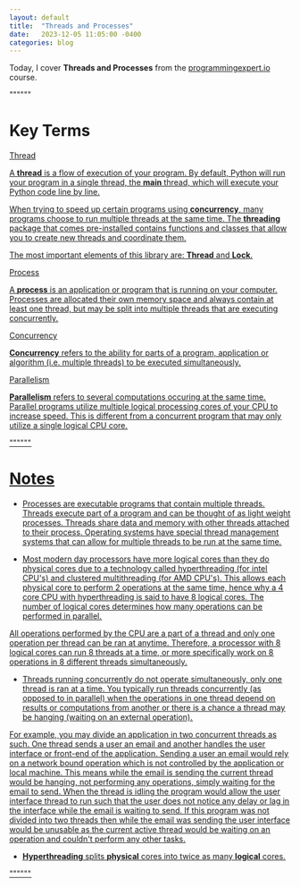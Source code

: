 ```yaml
---
layout: default
title:  "Threads and Processes"
date:   2023-12-05 11:05:00 -0400
categories: blog
---
```


Today, I cover __Threads and Processes__ from the [programmingexpert.io][course-site] course.

""""""

# Key Terms

<u>Thread<u>

A __thread__ is a flow of execution of your program. By default, Python will run your program in a single thread, the __main__ thread, which will execute your Python code line by line.

When trying to speed up certain programs using __concurrency__, many programs choose to run multiple threads at the same time. The __threading__ package that comes pre-installed contains functions and classes that allow you to create new threads and coordinate them.

The most important elements of this library are: __Thread__ and __Lock__.

<u>Process<u>

A __process__ is an application or program that is running on your computer. Processes are allocated their own memory space and always contain at least one thread, but may be split into multiple threads that are executing concurrently.

<u>Concurrency<u>

__Concurrency__ refers to the ability for parts of a program, application or algorithm (i.e. multiple threads) to be executed simultaneously.

<u>Parallelism<u>

__Parallelism__ refers to several computations occuring at the same time. Parallel programs utilize multiple logical processing cores of your CPU to increase speed. This is different from a concurrent program that may only utilize a single logical CPU core.

""""""

# Notes

- Processes are executable programs that contain multiple threads. Threads execute part of a program and can be thought of as light weight processes. Threads share data and memory with other threads attached to their process. Operating systems have special thread management systems that can allow for multiple threads to be run at the same time.

- Most modern day processors have more logical cores than they do physical cores due to a technology called hyperthreading (for intel CPU's) and clustered multithreading (for AMD CPU's). This allows each physical core to perform 2 operations at the same time, hence why a 4 core CPU with hyperthreading is said to have 8 logical cores. The number of logical cores determines how many operations can be performed in parallel.

All operations performed by the CPU are a part of a thread and only one operation per thread can be ran at anytime. Therefore, a processor with 8 logical cores can run 8 threads at a time, or more specifically work on 8 operations in 8 different threads simultaneously.

- Threads running concurrently do not operate simultaneously, only one thread is ran at a time. You typically run threads concurrently (as opposed to in parallel) when the operations in one thread depend on results or computations from another or there is a chance a thread may be hanging (waiting on an external operation).

For example, you may divide an application in two concurrent threads as such. One thread sends a user an email and another handles the user interface or front-end of the application. Sending a user an email would rely on a network bound operation which is not controlled by the application or local machine. This means while the email is sending the current thread would be hanging, not performing any operations, simply waiting for the email to send. When the thread is idling the program would allow the user interface thread to run such that the user does not notice any delay or lag in the interface while the email is waiting to send. If this program was not divided into two threads then while the email was sending the user interface would be unusable as the current active thread would be waiting on an operation and couldn't perform any other tasks.

- __Hyperthreading__ splits __physical__ cores into twice as many __logical__ cores.

""""""

[course-site]: https://www.programmingexpert.io/index